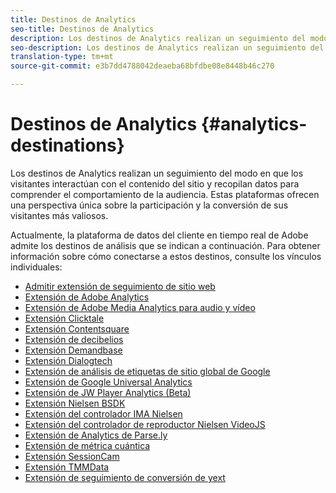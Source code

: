 ```yaml
---
title: Destinos de Analytics
seo-title: Destinos de Analytics
description: Los destinos de Analytics realizan un seguimiento del modo en que los visitantes interactúan con el contenido del sitio y recopilan datos para comprender el comportamiento de la audiencia. Estas plataformas ofrecen una perspectiva única sobre la participación y la conversión de sus visitantes más valiosos.
seo-description: Los destinos de Analytics realizan un seguimiento del modo en que los visitantes interactúan con el contenido del sitio y recopilan datos para comprender el comportamiento de la audiencia. Estas plataformas ofrecen una perspectiva única sobre la participación y la conversión de sus visitantes más valiosos.
translation-type: tm+mt
source-git-commit: e3b7dd4788042deaeba68bfdbe08e8448b46c270

---
```



# Destinos de Analytics {#analytics-destinations}

Los destinos de Analytics realizan un seguimiento del modo en que los visitantes interactúan con el contenido del sitio y recopilan datos para comprender el comportamiento de la audiencia. Estas plataformas ofrecen una perspectiva única sobre la participación y la conversión de sus visitantes más valiosos.

Actualmente, la plataforma de datos del cliente en tiempo real de Adobe admite los destinos de análisis que se indican a continuación. Para obtener información sobre cómo conectarse a estos destinos, consulte los vínculos individuales:

* [Admitir extensión de seguimiento de sitio web](/help/rtcdp/destinations/adform-extension.md)
* [Extensión de Adobe Analytics](/help/rtcdp/destinations/adobe-analytics-extension.md)
* [Extensión de Adobe Media Analytics para audio y vídeo](/help/rtcdp/destinations/adobe-video-analytics-extension.md)
* [Extensión Clicktale](/help/rtcdp/destinations/clicktale-extension.md)
* [Extensión Contentsquare](/help/rtcdp/destinations/contentsquare-extension.md)
* [Extensión de decibelios](/help/rtcdp/destinations/decibel-extension.md)
* [Extensión Demandbase](/help/rtcdp/destinations/demandbase-extension.md)
* [Extensión Dialogtech](/help/rtcdp/destinations/dialogtech-extension.md)
* [Extensión de análisis de etiquetas de sitio global de Google](/help/rtcdp/destinations/gtag-analytics-extension.md)
* [Extensión de Google Universal Analytics](/help/rtcdp/destinations/google-universal-analytics-extension.md)
* [Extensión de JW Player Analytics (Beta)](/help/rtcdp/destinations/jw-player-analytics-extension.md)
* [Extensión Nielsen BSDK](nielsen-bsdk-extension.md)
* [Extensión del controlador IMA Nielsen](nielsen-ima-extension.md)
* [Extensión del controlador de reproductor Nielsen VideoJS](nielsen-videojs-extension.md)
* [Extensión de Analytics de Parse.ly](parsely-extension.md)
* [Extensión de métrica cuántica](quantum-metric-extension.md)
* [Extensión SessionCam](sessioncam-extension.md)
* [Extensión TMMData](tmmdata-extension.md)
* [Extensión de seguimiento de conversión de yext](yext-extension.md)

